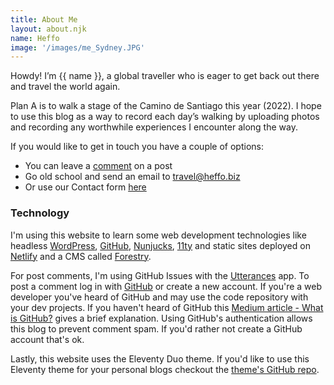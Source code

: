 ```yaml
---
title: About Me
layout: about.njk
name: Heffo
image: '/images/me_Sydney.JPG'
---
```


Howdy! I’m {{ name }}, a global traveller who is eager to get back out there and travel the world again.

Plan A is to walk a stage of the Camino de Santiago this year (2022). I hope to use this blog as a way to record each day’s walking by uploading photos and recording any worthwhile experiences I encounter along the way.

If you would like to get in touch you have a couple of options:

+ You can leave a [comment](#comments) on a post
+ Go old school and send an email to [travel@heffo.biz](mailto:travel@heffo.biz)
+ Or use our Contact form [here](/contact)

### Technology

I'm using this website to learn some web development technologies like headless [WordPress](https://wordpress.org/), [GitHub](https://github.com/), [Nunjucks](https://mozilla.github.io/nunjucks/), [11ty](https://www.11ty.dev/) and static sites deployed on [Netlify](https://netlify.com/) and a CMS called [Forestry](https://forestry.io/).

For <a id="comments"></a> post comments, I'm using GitHub Issues with the [Utterances](https://utteranc.es/) app. To post a comment log in with [GitHub](https://github.com/) or create a new account. If you're a web developer you've heard of GitHub and may use the code repository with your dev projects. If you haven't heard of GitHub this [Medium article - What is GitHub?](https://medium.com/swlh/what-is-github-423f9049ab2d) gives a brief explanation.
Using GitHub's authentication allows this blog to prevent comment spam. If you'd rather not create a GitHub account that's ok.

Lastly, this website uses the Eleventy Duo theme. If you'd like to use this Eleventy theme for your personal blogs checkout the <a href="https://github.com/yinkakun/eleventy-duo" target="_blank" rel="noopener noreferrer">theme's GitHub repo</a>.
